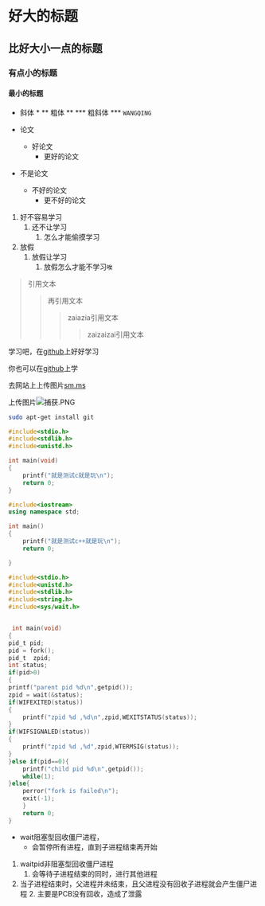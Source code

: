# 好大的标题
## 比好大小一点的标题
### 有点小的标题
#### 最小的标题
* 斜体 *
** 粗体 **
*** 粗斜体 ***
` WANGQING `

* 论文
	* 好论文
		* 更好的论文
* 不是论文
	* 不好的论文
		* 更不好的论文

1. 好不容易学习
	1. 还不让学习
		1. 怎么才能偷摸学习
2. 放假
	1. 放假让学习
		1. 放假怎么才能不学习`唉`
> 引用文本
>> 再引用文本
>>> zaiazia引用文本
>>>> zaizaizai引用文本

学习吧，在[github](https://github.com)上好好学习

你也可以在[github][1]上学

[1]:https://github.com

去网站上上传图片[sm.ms](https://sm.ms/)

上传图片![捕获.PNG](https://i.loli.net/2021/11/25/jgwa7i9XuyVoWTM.png)


```bash
sudo apt-get install git

```

```c
#include<stdio.h>
#include<stdlib.h>
#include<unistd.h>

int main(void)
{
	printf("就是测试c就是玩\n");
	return 0;
}

```

```cpp
#include<iostream>
using namespace std;

int main()
{
	printf("就是测试c++就是玩\n");
	return 0;

}
```
```c
#include<stdio.h>
#include<unistd.h>
#include<stdlib.h>
#include<string.h>
#include<sys/wait.h>


 int main(void)
{
pid_t pid;
pid = fork();
pid_t  zpid;
int status;
if(pid>0)
{
printf("parent pid %d\n",getpid());
zpid = wait(&status);
if(WIFEXITED(status))
{
	printf("zpid %d ,%d\n",zpid,WEXITSTATUS(status));
}
if(WIFSIGNALED(status))
{
	printf("zpid %d ,%d",zpid,WTERMSIG(status));
}
}else if(pid==0){
	printf("child pid %d\n",getpid());
	while(1);
}else{
	perror("fork is failed\n");
	exit(-1);
	}
	return 0;
}
```
* wait阻塞型回收僵尸进程，
	* 会暂停所有进程，直到子进程结束再开始
1. waitpid非阻塞型回收僵尸进程
	1. 会等待子进程结束的同时，进行其他进程
2. 当子进程结束时，父进程并未结束，且父进程没有回收子进程就会产生僵尸进程
	2. 主要是PCB没有回收，造成了泄露
